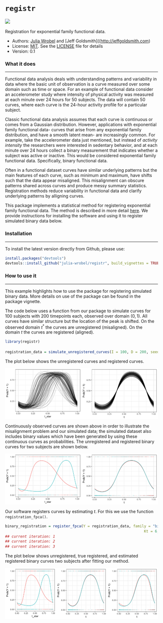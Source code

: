 
<!-- README.md is generated from README.Rmd. Please edit that file -->
`registr`
=========

[![](https://travis-ci.org/julia-wrobel/registr.svg?branch=master)](https://travis-ci.org/julia-wrobel/registr)

Registration for exponential family functional data.

-   Authors: [Julia Wrobel](http://juliawrobel.com) and \[Jeff Goldsmith\]((<http://jeffgoldsmith.com>)
-   License: [MIT](https://opensource.org/licenses/MIT). See the [LICENSE](LICENSE) file for details
-   Version: 0.1

### What it does

------------------------------------------------------------------------

Functional data analysis deals with understanding patterns and variability in data where the basic unit of observation is a curve measured over some domain such as time or space. For an example of functional data consider an accelerometer study where intensity of physical activity was measured at each minute over 24 hours for 50 subjects. The data will contain 50 curves, where each curve is the 24-hour activity profile for a particular subject.

Classic functional data analysis assumes that each curve is continuous or comes from a Gaussian distribution. However, applications with exponential family functional data- curves that arise from any exponential family distribution, and have a smooth latent mean- are increasingly common. For example, take the accelerometer data just mentioned, but instead of *activity intensity* the researchers were interested in sedentary behavior, and at each minute over 24 hours collect a binary measurement that indicates whether a subject was active or inactive. This would be considered exponential family functional data. Specifically, binary functional data.

Often in a functional dataset curves have similar underlying patterns but the main features of each curve, such as minimum and maximum, have shifts such that the data appear misaligned. This misalignment can obscure patterns shared across curves and produce messy summary statistics. Registration methods reduce variability in functional data and clarify underlying patterns by alligning curves.

This package implements a statistical method for registering exponential family functional data. The method is described in more detail [here](). We provide instructions for installing the software and using it to register simulated binary data below.

### Installation

------------------------------------------------------------------------

To install the latest version directly from Github, please use:

``` r
install.packages("devtools")
devtools::install_github("julia-wrobel/registr", build_vignettes = TRUE)
```

### How to use it

------------------------------------------------------------------------

This example highlights how to use the package for registering simulated binary data. More details on use of the package can be found in the package vignette.

The code below uses a function from our package to simulate curves for 100 subjects with 200 timepoints each, observed over domain (0, 1). All curves have similar structure but the location of the peak is shifted. On the observed domain *t*<sup>\*</sup> the curves are unregistered (misaligned). On the domain *t* the curves are registered (aligned).

``` r
library(registr)

registration_data = simulate_unregistered_curves(I = 100, D = 200, seed = 2018)
```

The plot below shows the unregistered curves and registered curves.

<img src="README_files/figure-markdown_github-ascii_identifiers/plot_sim_data-1.png" style="display: block; margin: auto;" />

Continuously observed curves are shown above in order to illustrate the misalignment problem and our simulated data; the simulated dataset also includes binary values which have been generated by using these continuous curves as probabilities. The unregistered and registered binary curves for two subjects are shown below.

<img src="README_files/figure-markdown_github-ascii_identifiers/plot_2subjs-1.png" style="display: block; margin: auto;" />

Our software registers curves by estimating *t*. For this we use the function `registration_fpca()`.

``` r
binary_registration = register_fpca(Y = registration_data, family = "binomial", 
                                                                Kt = 6, Kh = 3, npc  = 1)
## current iteration: 1
## current iteration: 2
## current iteration: 3
```

The plot below shows unregistered, true registered, and estimated registered binary curves two subjects after fitting our method.

<img src="README_files/figure-markdown_github-ascii_identifiers/plot_fit-1.png" style="display: block; margin: auto;" />
